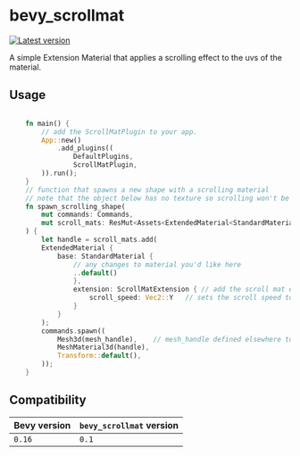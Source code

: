 # bevy_scrollmat

[![Latest version](https://img.shields.io/crates/v/bevy_scrollmat.svg)](https://crates.io/crates/bevy_scrollmat)

A simple Extension Material that applies a scrolling effect to the uvs of the material.

## Usage

```rust

    fn main() {
        // add the ScrollMatPlugin to your app.
        App::new()
            .add_plugins((
                DefaultPlugins,
                ScrollMatPlugin,
        )).run();
    }
    // function that spawns a new shape with a scrolling material
    // note that the object below has no texture so scrolling won't be visible. For an example, check the examples directory
    fn spawn_scrolling_shape(
        mut commands: Commands,
        mut scroll_mats: ResMut<Assets<ExtendedMaterial<StandardMaterial, ScrollMatExtension>>>,
    ) {
        let handle = scroll_mats.add(
        ExtendedMaterial {
            base: StandardMaterial {
                // any changes to material you'd like here
                ..default()
                },
                extension: ScrollMatExtension { // add the scroll mat extension
                    scroll_speed: Vec2::Y   // sets the scroll speed to (0, 1) per second
                }
            }
        );
        commands.spawn((
            Mesh3d(mesh_handle),    // mesh_handle defined elsewhere to keep things simple
            MeshMaterial3d(handle),
            Transform::default(),
        ));
    }
```

## Compatibility

| Bevy version | `bevy_scrollmat` version |
| :----------- | :----------------------- |
| `0.16`       | `0.1`                    |
